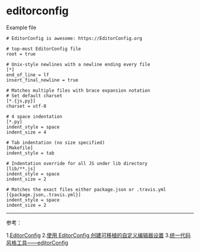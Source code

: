 # editorconfig

Example file

```shell
# EditorConfig is awesome: https://EditorConfig.org

# top-most EditorConfig file
root = true

# Unix-style newlines with a newline ending every file
[*]
end_of_line = lf
insert_final_newline = true

# Matches multiple files with brace expansion notation
# Set default charset
[*.{js,py}]
charset = utf-8

# 4 space indentation
[*.py]
indent_style = space
indent_size = 4

# Tab indentation (no size specified)
[Makefile]
indent_style = tab

# Indentation override for all JS under lib directory
[lib/**.js]
indent_style = space
indent_size = 2

# Matches the exact files either package.json or .travis.yml
[{package.json,.travis.yml}]
indent_style = space
indent_size = 2
```

---

参考：

1.[EditorConfig](https://editorconfig.org/)
2.[使用 EditorConfig 创建可移植的自定义编辑器设置](https://docs.microsoft.com/zh-cn/visualstudio/ide/create-portable-custom-editor-options?view=vs-2022)
3.[统一代码风格工具——editorConfig](https://www.cnblogs.com/xiaohuochai/p/7160067.html)
